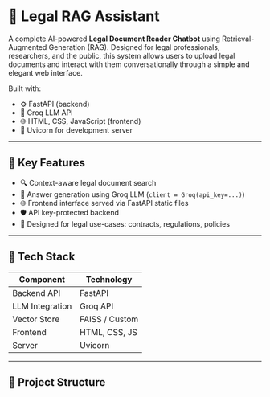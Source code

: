 # 🧠 Legal RAG Assistant

A complete AI-powered **Legal Document Reader Chatbot** using Retrieval-Augmented Generation (RAG). Designed for legal professionals, researchers, and the public, this system allows users to upload legal documents and interact with them conversationally through a simple and elegant web interface.

Built with:
- ⚙️ FastAPI (backend)
- 🤖 Groq LLM API
- 🌐 HTML, CSS, JavaScript (frontend)
- 🚀 Uvicorn for development server

---

## 📌 Key Features

- 🔍 Context-aware legal document search
- 🧠 Answer generation using Groq LLM (`client = Groq(api_key=...)`)
- 🌐 Frontend interface served via FastAPI static files
- 🛡️ API key-protected backend
- 🧾 Designed for legal use-cases: contracts, regulations, policies

---

## 🧱 Tech Stack

| Component      | Technology         |
|----------------|--------------------|
| Backend API    | FastAPI            |
| LLM Integration| Groq API           |
| Vector Store   | FAISS / Custom     |
| Frontend       | HTML, CSS, JS      |
| Server         | Uvicorn            |

---

## 📁 Project Structure

